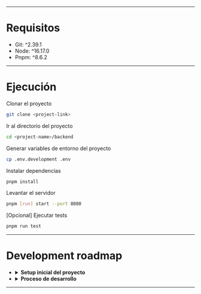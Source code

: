 ***
# Requisitos
- Git:  ^2.39.1
- Node: ^16.17.0
- Pnpm:  ^8.6.2

***
# Ejecución
Clonar el proyecto
```bash
git clone <project-link>
```
Ir al directorio del proyecto
```bash
cd <project-name>/backend
```
Generar variables de entorno del proyecto
```bash
cp .env.development .env
```
Instalar dependencias
```bash
pnpm install
```
Levantar el servidor
```bash
pnpm [run] start --port 8080
```
[Opcional] Ejecutar tests
```bash
pnpm run test
```

***
# Development roadmap
- <details><summary><strong>Setup inicial del proyecto</strong></summary>
  
  - Manual scaffolding node-ts project
    ```bash
    pnpm init
    pnpm [install|add] -D typescript @types/node
    # add TS configuration: manual || auto con compiler de ts: tsc --init > tsconfig.json
    # add script: la ejecución de script apunta a los binarios de node_modules/.bin
    pnpm start
    ```
  - Development tools: linter (eslint) + formatter (prettier) + editor config
    ```bash
    Linter + Formatter: ts-standard para reusar configs preestablecidas de este style-guide
    Tener vsc extensions instaladas (eslint + prettier)
    ```
  - Despliegue en un servidor hosting remoto (*serverless function*) con un *dominio* = <ins>Vercel</ins> 
  </details>

- <details><summary><strong>Proceso de desarrollo</strong></summary>
  
  - No es suficiente el uso de compilador *TSC* (solamente compila ts) para generar código de desarrollo, además se ha de usar **Babel**
  - La plataforma de infraestructura (vercel) se encarga de compilar toda la app

  - Implementación de un servidor web (http) con **Express**
    - Compilación y ejecución del server de manera automática: _ts-node-dev_ || nodemon || concurrently || --watch (+node 19)
    - Lectura de entorno de variables del proyecto: _ts-dotenv_
    - Uso de **CORS**: en este proyecto no haría falta porque el servidor no obtendrá recursos desde fuera del su propio dominio; en el caso que lo hiciera, se podría activar manualmente

      ```js
      // De manera nativa
      const headers = new Headers();
      headers.set("Access-Control-Allow-Origin", "*");
      return new Response("ok", { headers, status: 200 });

      // Con Express
      res.writeHead(200, { "Access-Control-Allow-Origin": "*" });
      ```

  - **Estructura de proyecto / directorio en capas**: capas de MVC + service layer + ...
    - Controller: trata puntos de entrada de los recursos que ofrece el servidor
    - Models = database: operación CRUD contra BD
    - Services: controla lógicas (para que el controlador pueda distribuir la carga de trabajo)
    - Utils = helpers (p.e: llamados desde services)
    - ...
  
  - Definir de rutas (**routing**) mediante la arquitectura **API REST**: API escalable, cada recurso debe tener una dirección única y una acción para tratarlo
    - Nota: CRUD no cumple exactamente el patrón REST
    - Comprobación de rutas (+documentación) con un cliente de prueba: **VSC Rest Client**

  - Comunicación con el gestor de BD: **mongoDB** (BD basada en documentos (de colección), sin relación, el esquema del documento es libre o no fijo)
    - BD en la nube (mongodb atlas as a persistence database): *Atlas cloud > Project > Mongodb cluster > Database > Collections*
      - <ins>DB para development</ins>
      - <ins>DB para production</ins>
    - **ORM mongoose**: uso de esquemas de colecciones para representar datos de la BD (en lugar del driver de mongoDB para interactuar y manipular la BD)

  - Validación manual de parámetros de entrada (a ser guardados en la BD)
    - Alternativa **express-validator**
  - Manejo de errores (simple)
  </details>

***